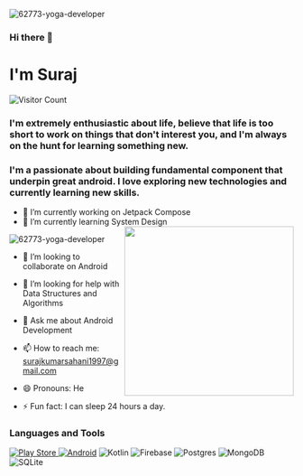 ![62773-yoga-developer](https://user-images.githubusercontent.com/22853459/127118533-4109716b-943e-4231-86a8-409bdcbdf10b.gif)
### Hi there 👋
# I'm Suraj

![Visitor Count](https://profile-counter.glitch.me/{surajsahani}/count.svg)


<!--
**surajsahani/surajsahani** is a ✨ _special_ ✨ repository because its `README.md` (this file) appears on your GitHub profile.

Here are some ideas to get you started:
-->
### I'm extremely enthusiastic about life, believe that life is too short to work on things that don't interest you, and I'm always on the hunt for learning something new.
### I'm a passionate about building fundamental component that underpin great android. I love exploring new technologies and currently learning new skills.
- 🔭 I’m currently working on Jetpack Compose
- 🌱 I’m currently learning System Design <img align="right" width="300" height="300" src="https://user-images.githubusercontent.com/22853459/127115627-165a04a6-a583-4b98-afde-617e5d9d14b1.gif">

![62773-yoga-developer](https://user-images.githubusercontent.com/22853459/127118633-a3538125-b35b-4ed2-a921-385c87e40ecc.gif)


- 👯 I’m looking to collaborate on Android 

- 🤔 I’m looking for help with Data Structures and Algorithms
- 💬 Ask me about Android Development <div align="center">
- 📫 How to reach me: surajkumarsahani1997@gmail.com 
- 😄 Pronouns: He
- ⚡ Fun fact: I can sleep 24 hours a day.

### Languages and Tools
<p align="left">
<a href="https://play.google.com/store/apps/dev?id=8460495759436830961">
<img alt="Play Store" src="https://img.shields.io/badge/Google_Play-414141?style=for-the-badge&logo=google-play&logoColor=white" />
</a>  <a href="https://developers.google.com/profile/u/110228110931615430421"><img alt="Android" src="https://img.shields.io/badge/Android-3DDC84?style=for-the-badge&logo=android&logoColor=white" /></a>  <img alt="Kotlin" src="https://img.shields.io/badge/kotlin-%230095D5.svg?style=for-the-badge&logo=kotlin&logoColor=white"/>  <img alt="Firebase" src="https://img.shields.io/badge/firebase-%23039BE5.svg?style=for-the-badge&logo=firebase"/> <img alt="Postgres" src ="https://img.shields.io/badge/postgres-%23316192.svg?style=for-the-badge&logo=postgresql&logoColor=white"/>  <img alt="MongoDB" src ="https://img.shields.io/badge/MongoDB-%234ea94b.svg?style=for-the-badge&logo=mongodb&logoColor=white"/> 	<img alt="SQLite" src ="https://img.shields.io/badge/sqlite-%2307405e.svg?style=for-the-badge&logo=sqlite&logoColor=white"/> <a href="https://play.google.com/store/apps/dev?id=8460495759436830961">

